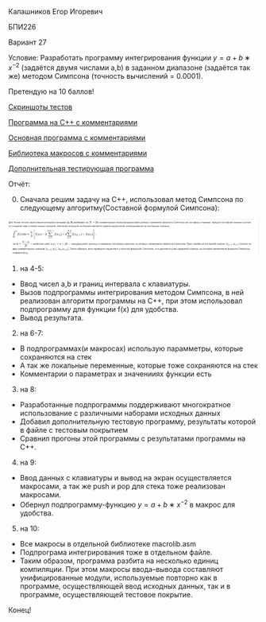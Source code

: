 Калашников Егор Игоревич

БПИ226

Вариант 27

Условие: Разработать программу интегрирования функции $y = a + b ∗ x^{−2}$
(задаётся двумя числами а,b) в заданном диапазоне (задаётся так
же) методом Симпсона (точность вычислений = 0.0001).


Претендую на 10 баллов!

[Скриншоты тестов](tests.md)

[Программа на C++ c комментариями](code.cpp)

[Основная программа с комментариями](main.asm)

[Библиотека макросов с комментариями](macros.asm)

[Дополнительная тестирующая программа](testing.asm)

Отчёт:

0) Сначала решим задачу на С++, использовал метод Симпсона по следующему алгоритму(Составной формулой Симпсона):

![](wiki.png)

1) на 4-5:
  - Ввод чисел a,b и границ интервала с клавиатуры.
  - Вызов подпрограммы интегрирования методом Симпсона, в ней реализован алгоритм программы на С++, при этом использовал подпрограмму для функции f(x) для удобства. 
  - Вывод результата.
2) на 6-7:
  - В подпрограммах(и макросах) использую парамметры, которые сохраняются на стек
  - А так же локальные переменные, которые тоже сохраняются на стек
  - Комментарии о параметрах и значенииях функции есть
3) на 8:
  - Разработанные подпрограммы поддерживают многократное использование с различными наборами исходных данных
  - Добавил дополнительную тестовую программу, результаты которой в файле с тестовым покрытием
  - Сравнил прогоны этой программы с результатами программы на С++.
4) на 9:
  - Ввод данных с клавиатуры и вывод на экран осуществляется макросами, а так же push и pop для стека тоже реализован макросами.
  - Обернул подпрограмму-функцию $y = a + b ∗ x^{−2}$ в макрос для удобства.
5) на 10:
  - Все макросы в отдельной библиотеке macrolib.asm
  - Подпрограма интегрирования тоже в отдельном файле.
  - Таким образом, программа разбита на несколько единиц компиляции. При этом макросы ввода–вывода составляют
унифицированные модули, используемые повторно как в программе, осуществляющей ввод исходных данных, так и в программе,
осуществляющей тестовое покрытие.

Конец!
